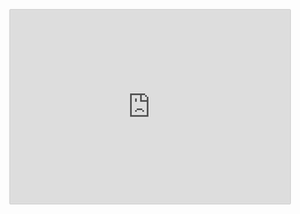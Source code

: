 <html>
  <head>
  </head>
<body>
  <iframe src='https://snapcraft.io/daily-quotes/embedded?button=white&channels=true&summary=true' frameborder="0" width="100%" height="350px" style="border: 1px solid #CCC; border-radius: 2px;"></iframe>
</body>
</html>
